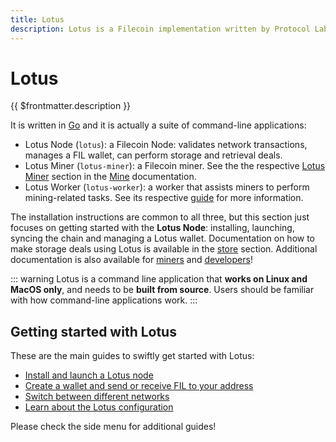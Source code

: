 ```yaml
---
title: Lotus
description: Lotus is a Filecoin implementation written by Protocol Labs, the creators of IPFS, libp2p, and Filecoin.
---
```


# Lotus

{{ $frontmatter.description }}

It is written in [Go](https://golang.org) and it is actually a suite of command-line applications:

- Lotus Node (`lotus`): a Filecoin Node: validates network transactions, manages a FIL wallet, can perform storage and retrieval deals.
- Lotus Miner (`lotus-miner`): a Filecoin miner. See the the respective [Lotus Miner](../../mine/lotus/README.md) section in the [Mine](../../mine/README.md) documentation.
- Lotus Worker (`lotus-worker`): a worker that assists miners to perform mining-related tasks. See its respective [guide](../../mine/lotus/seal-workers.md) for more information.

The installation instructions are common to all three, but this section just focuses on getting started with the **Lotus Node**: installing, launching, syncing the chain and managing a Lotus wallet. Documentation on how to make storage deals using Lotus is available in the [store](../../store/lotus/README.md) section. Additional documentation is also available for [miners](../../mine/lotus/README.md) and [developers](../../build/lotus/README.md)!

::: warning
Lotus is a command line application that **works on Linux and MacOS only**, and needs to be **built from source**. Users should be familiar with how command-line applications work.
:::

## Getting started with Lotus

These are the main guides to swiftly get started with Lotus:

- [Install and launch a Lotus node](installation.md)
- [Create a wallet and send or receive FIL to your address](send-and-receive-fil.md)
- [Switch between different networks](switch-networks.md)
- [Learn about the Lotus configuration](configuration-and-advanced-usage.md)

Please check the side menu for additional guides!
 
